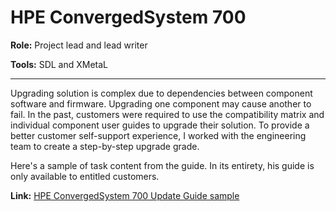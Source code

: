 # HPE ConvergedSystem 700

**Role:** Project lead and lead writer

**Tools:** SDL and XMetaL

------

Upgrading solution is complex due to dependencies between component software and firmware. Upgrading one component may cause another to fail. In the past, customers were required to use the compatibility matrix and individual component user guides to upgrade their solution. To provide a better customer self-support experience, I worked with the engineering team to create a step-by-step upgrade grade. 

Here's a sample of task content from the guide. In its entirety, his guide is only available to entitled customers.

**Link:** [HPE ConvergedSystem 700 Update Guide sample](https://chriskpeterson.github.io/vuepress2/public/CS700update.pdf)

